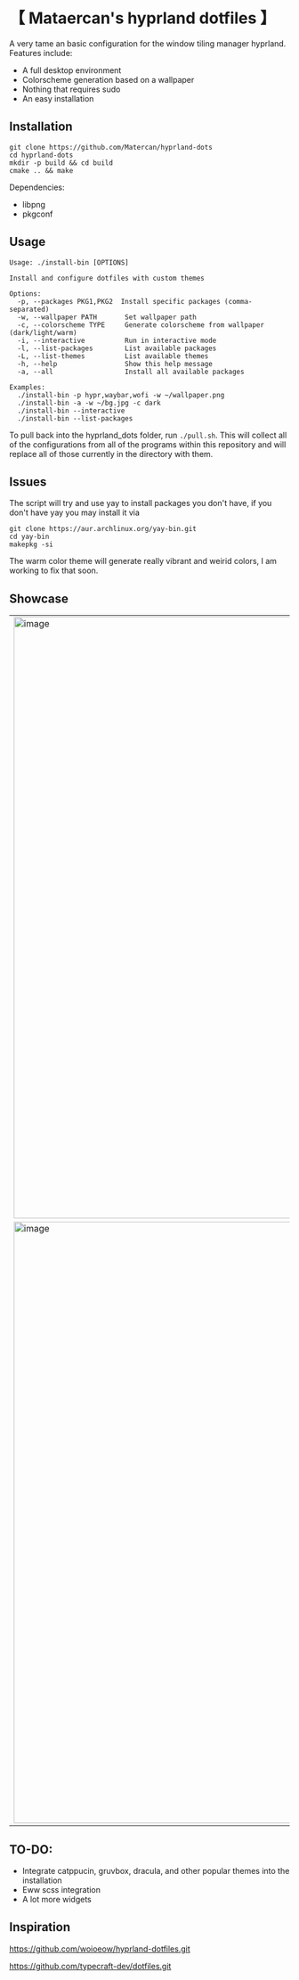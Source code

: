 # 【 Mataercan's hyprland dotfiles 】
A very tame an basic configuration for the window tiling manager hyprland.
Features include:
- A full desktop environment
- Colorscheme generation based on a wallpaper
- Nothing that requires sudo
- An easy installation

## Installation
```shell
git clone https://github.com/Matercan/hyprland-dots
cd hyprland-dots
mkdir -p build && cd build
cmake .. && make
```

Dependencies:
- libpng
- pkgconf

## Usage
```
Usage: ./install-bin [OPTIONS]

Install and configure dotfiles with custom themes

Options:
  -p, --packages PKG1,PKG2  Install specific packages (comma-separated)
  -w, --wallpaper PATH       Set wallpaper path
  -c, --colorscheme TYPE     Generate colorscheme from wallpaper (dark/light/warm)
  -i, --interactive          Run in interactive mode
  -l, --list-packages        List available packages
  -L, --list-themes          List available themes
  -h, --help                 Show this help message
  -a, --all                  Install all available packages

Examples:
  ./install-bin -p hypr,waybar,wofi -w ~/wallpaper.png
  ./install-bin -a -w ~/bg.jpg -c dark
  ./install-bin --interactive
  ./install-bin --list-packages
```

To pull back into the hyprland_dots folder, run ``./pull.sh``. This will collect all of the configurations from all of the programs within this repository and will replace all of those currently in the directory with them.

## Issues
The script will try and use yay to install packages you don't have, if you don't have yay you may install it via
```
git clone https://aur.archlinux.org/yay-bin.git
cd yay-bin
makepkg -si
```

The warm color theme will generate really vibrant and weirid colors, I am working to fix that soon.

## Showcase

| | | 
| --- | --- |
| <img width="1922" height="1080" alt="image" src="https://github.com/user-attachments/assets/42a1191e-5a67-4334-a4e4-748cd7518c63" /> | <img width="1921" height="1080" alt="image" src="https://github.com/user-attachments/assets/e41df32d-4b23-49d5-b1cd-d2a6407879b1" /> | 
| <img width="1921" height="1080" alt="image" src="https://github.com/user-attachments/assets/d0abf072-962d-42d9-84f7-ad3e9e81d198" /> | <img width="1921" height="1080" alt="image" src="https://github.com/user-attachments/assets/e049f0a9-62d9-4510-ba50-1300e9be0023" /> | 

## TO-DO:
- Integrate catppucin, gruvbox, dracula, and other popular themes into the installation
- Eww scss integration
- A lot more widgets

## Inspiration

https://github.com/woioeow/hyprland-dotfiles.git

https://github.com/typecraft-dev/dotfiles.git









